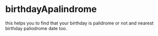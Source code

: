 # birthdayApalindrome
this helps you to find that your birthday is palidrome or not and nearest birthday paliodrome date too.
